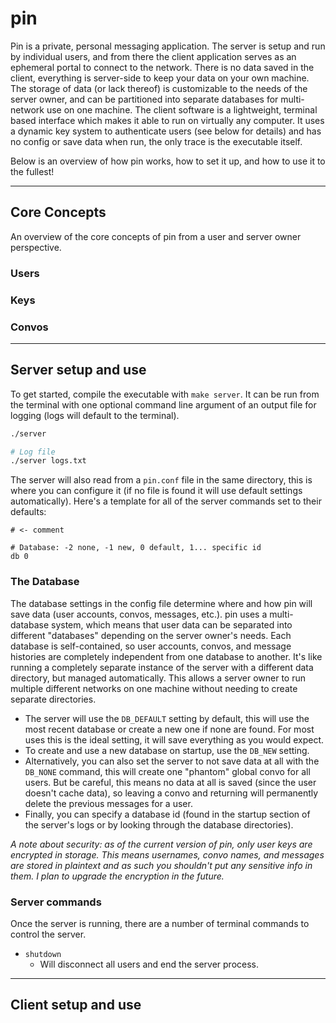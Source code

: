 # pin

Pin is a private, personal messaging application. The server is setup and run by individual users, and from there the client application serves as an ephemeral portal to connect to the network. There is no data saved in the client, everything is server-side to keep your data on your own machine. The storage of data (or lack thereof) is customizable to the needs of the server owner, and can be partitioned into separate databases for multi-network use on one machine. The client software is a lightweight, terminal based interface which makes it able to run on virtually any computer. It uses a dynamic key system to authenticate users (see below for details) and has no config or save data when run, the only trace is the executable itself. 

Below is an overview of how pin works, how to set it up, and how to use it to the fullest!

---

## Core Concepts
An overview of the core concepts of pin from a user and server owner perspective.

### Users

### Keys

### Convos


---

## Server setup and use
To get started, compile the executable with ```make server```. It can be run from the terminal with one optional command line argument of an output file for logging (logs will default to the terminal).
``` BASH
./server

# Log file
./server logs.txt
```

The server will also read from a ```pin.conf``` file in the same directory, this is where you can configure it (if no file is found it will use default settings automatically). Here's a template for all of the server commands set to their defaults:
```
# <- comment

# Database: -2 none, -1 new, 0 default, 1... specific id
db 0
```

### The Database
The database settings in the config file determine where and how pin will save data (user accounts, convos, messages, etc.). pin uses a multi-database system, which means that user data can be separated into different "databases" depending on the server owner's needs. Each database is self-contained, so user accounts, convos, and message histories are completely independent from one database to another. It's like running a completely separate instance of the server with a different data directory, but managed automatically. This allows a server owner to run multiple different networks on one machine without needing to create separate directories.

- The server will use the ```DB_DEFAULT``` setting by default, this will use the most recent database or create a new one if none are found. For most uses this is the ideal setting, it will save everything as you would expect. 
- To create and use a new database on startup, use the ```DB_NEW``` setting.
- Alternatively, you can also set the server to not save data at all with the ```DB_NONE``` command, this will create one "phantom" global convo for all users. But be careful, this means no data at all is saved (since the user doesn't cache data), so leaving a convo and returning will permanently delete the previous messages for a user.
- Finally, you can specify a database id (found in the startup section of the server's logs or by looking through the database directories).

*A note about security: as of the current version of pin, only user keys are encrypted in storage. This means usernames, convo names, and messages are stored in plaintext and as such you shouldn't put any sensitive info in them. I plan to upgrade the encryption in the future.*

### Server commands
Once the server is running, there are a number of terminal commands to control the server.
- ```shutdown```
  - Will disconnect all users and end the server process.

---

## Client setup and use
